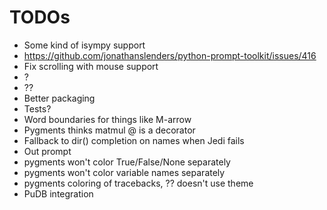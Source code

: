 # TODOs

- Some kind of isympy support
- https://github.com/jonathanslenders/python-prompt-toolkit/issues/416
- Fix scrolling with mouse support
- ?
- ??
- Better packaging
- Tests?
- Word boundaries for things like M-arrow
- Pygments thinks matmul @ is a decorator
- Fallback to dir() completion on names when Jedi fails
- Out prompt
- pygments won't color True/False/None separately
- pygments won't color variable names separately
- pygments coloring of tracebacks, ?? doesn't use theme
- PuDB integration
